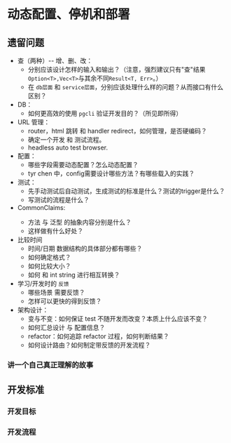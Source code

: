 # 动态配置、停机和部署

## 遗留问题
- 查（两种）-- 增、删、改：
  - 分别应该设计怎样的输入和输出？（注意，强烈建议只有"查"结果`Option<T>,Vec<T>`与其余不同`Result<T, Err>`。）
  - 在 `db层面` 和  `service层面`，分别应该处理什么样的问题？从而接口有什么区别？
- DB：
  - 如何更高效的使用 `pgcli` 验证开发目的？（所见即所得）
- URL 管理：
  - router，html 跳转 和 handler redirect，如何管理，是否硬编码？
  - 确定一个开发 和 测试流程。
  - headless auto test browser.
- 配置：
  - 哪些字段需要动态配置？怎么动态配置？
  - tyr chen 中，config需要设计哪些方法？有哪些载入的实践？
- 测试：
  - 先手动测试后自动测试，生成测试的标准是什么？测试的trigger是什么？
  - 写测试的流程是什么？
- CommonClaims<T>:
  - 方法 与 泛型 的抽象内容分别是什么？
  - 这样做有什么好处？
- 比较时间
  - 时间/日期 数据结构的具体部分都有哪些？
  - 如何确定格式？
  - 如何比较大小？
  - 如何 和 int string 进行相互转换？
- 学习/开发时的 `反馈`
  - 哪些场景 需要反馈？
  - 怎样可以更快的得到反馈？
- 架构设计：
  - 变与不变：如何保证 test 不随开发而改变？本质上什么应该不变？
  - 如何汇总设计 与 配置信息？
  - refactor：如何追踪 refactor 过程，如何判断结果？
  - 如何设计路由？如何制定带反馈的开发流程？

### 讲一个自己真正理解的故事

## 开发标准

### 开发目标

### 开发流程
